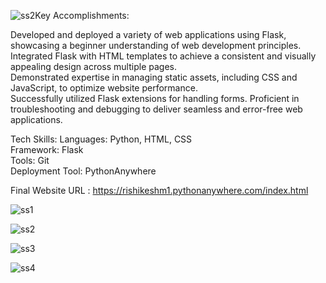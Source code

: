 ![ss2](https://github.com/rishikeshm123/My-portfolio-Website/assets/105847924/eee7dd31-7152-403f-89fa-bcc6c1ddab7d)Key Accomplishments:

Developed and deployed a variety of web applications using Flask, showcasing a beginner understanding of web development principles. <br>
Integrated Flask with HTML templates to achieve a consistent and visually appealing design across multiple pages.<br>
Demonstrated expertise in managing static assets, including CSS and JavaScript, to optimize website performance.<br>
Successfully utilized Flask extensions for handling forms.
Proficient in troubleshooting and debugging to deliver seamless and error-free web applications.<br>

Tech Skills:
Languages: Python, HTML, CSS<br>
Framework: Flask<br>
Tools: Git<br>
Deployment Tool: PythonAnywhere<br>

Final Website URL : https://rishikeshm1.pythonanywhere.com/index.html

![ss1](https://github.com/rishikeshm123/My-portfolio-Website/assets/105847924/4b992607-9c61-4ac3-be4a-7ea0b038d3f4)

![ss2](https://github.com/rishikeshm123/My-portfolio-Website/assets/105847924/c93bf316-214d-45e1-b15e-f122b2142c3f)

![ss3](https://github.com/rishikeshm123/My-portfolio-Website/assets/105847924/1852cc9f-2436-4ab2-86ee-d4222c9b48d6)

![ss4](https://github.com/rishikeshm123/My-portfolio-Website/assets/105847924/54b07011-7167-44de-892a-07fbc29c559e)
